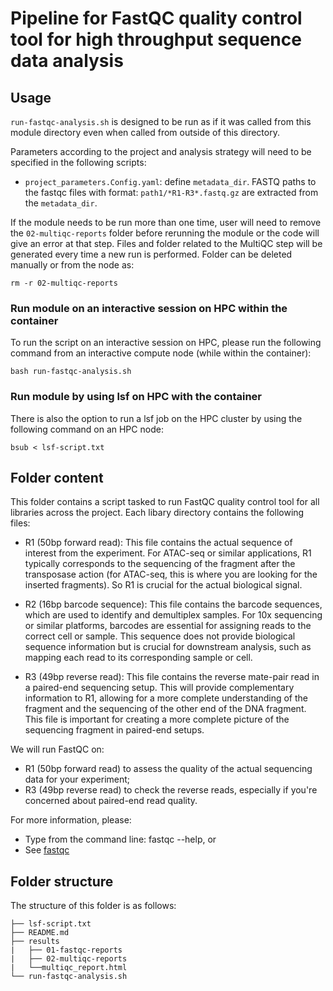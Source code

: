 # Pipeline for FastQC quality control tool for high throughput sequence data analysis

## Usage

`run-fastqc-analysis.sh` is designed to be run as if it was called from this module directory even when called from outside of this directory.

Parameters according to the project and analysis strategy will need to be specified in the following scripts:
- `project_parameters.Config.yaml`: define `metadata_dir`. FASTQ paths to the fastqc files with format: `path1/*R1-R3*.fastq.gz` are extracted from the `metadata_dir`.

If the module needs to be run more than one time, user will need to remove the `02-multiqc-reports` folder before rerunning the module or the code will give an error at that step. Files and folder related to the MultiQC step will be generated every time a new run is performed. Folder can be deleted manually or from the node as:

```
rm -r 02-multiqc-reports
```


### Run module on an interactive session on HPC within the container

To run the script on an interactive session on HPC, please run the following command from an interactive compute node (while within the container):

```
bash run-fastqc-analysis.sh
```

### Run module by using lsf on HPC with the container

There is also the option to run a lsf job on the HPC cluster by using the following command on an HPC node:

```
bsub < lsf-script.txt
```


## Folder content

This folder contains a script tasked to run FastQC quality control tool for all libraries across the project. Each libary directory contains the following files:
- R1 (50bp forward read): This file contains the actual sequence of interest from the experiment. For ATAC-seq or similar applications, R1 typically corresponds to the sequencing of the fragment after the transposase action (for ATAC-seq, this is where you are looking for the inserted fragments). So R1 is crucial for the actual biological signal.

- R2 (16bp barcode sequence): This file contains the barcode sequences, which are used to identify and demultiplex samples. For 10x sequencing or similar platforms, barcodes are essential for assigning reads to the correct cell or sample. This sequence does not provide biological sequence information but is crucial for downstream analysis, such as mapping each read to its corresponding sample or cell.

- R3 (49bp reverse read): This file contains the reverse mate-pair read in a paired-end sequencing setup. This will provide complementary information to R1, allowing for a more complete understanding of the fragment and the sequencing of the other end of the DNA fragment. This file is important for creating a more complete picture of the sequencing fragment in paired-end setups.

We will run FastQC on:
- R1 (50bp forward read) to assess the quality of the actual sequencing data for your experiment;
- R3 (49bp reverse read) to check the reverse reads, especially if you're concerned about paired-end read quality.


For more information, please:
- Type from the command line: fastqc --help, or
- See [fastqc](https://www.bioinformatics.babraham.ac.uk/projects/fastqc/)

## Folder structure 

The structure of this folder is as follows:

```
├── lsf-script.txt
├── README.md
├── results
|   ├── 01-fastqc-reports
|   ├── 02-multiqc-reports
|   └──multiqc_report.html
└── run-fastqc-analysis.sh
```

